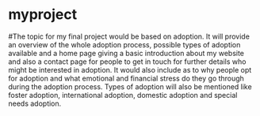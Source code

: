 # myproject
#The topic for my final project would be based on adoption. It will provide an overview of the whole adoption process, possible types of adoption available 
and a home page giving a basic introduction about my website and also a contact page for people to get in touch for further details who might be interested 
in adoption. It would also include as to why people opt for adoption and what emotional and financial stress do they go through during the adoption process. 
Types of adoption will also be mentioned like foster adoption, international adoption, domestic adoption and special needs adoption.


